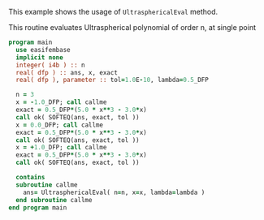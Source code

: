 This example shows the usage of `UltrasphericalEval` method.

This routine evaluates Ultraspherical polynomial of order n, at single point

```fortran
program main
  use easifembase
  implicit none
  integer( i4b ) :: n
  real( dfp ) :: ans, x, exact
  real( dfp ), parameter :: tol=1.0E-10, lambda=0.5_DFP

  n = 3
  x = -1.0_DFP; call callme
  exact = 0.5_DFP*(5.0 * x**3 - 3.0*x)
  call ok( SOFTEQ(ans, exact, tol ))
  x = 0.0_DFP; call callme
  exact = 0.5_DFP*(5.0 * x**3 - 3.0*x)
  call ok( SOFTEQ(ans, exact, tol ))
  x = +1.0_DFP; call callme
  exact = 0.5_DFP*(5.0 * x**3 - 3.0*x)
  call ok( SOFTEQ(ans, exact, tol ))

  contains
  subroutine callme
    ans= UltrasphericalEval( n=n, x=x, lambda=lambda )
  end subroutine callme
end program main
```

